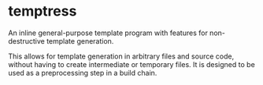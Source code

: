 temptress
=========

An inline general-purpose template program with features for non-destructive template generation.

This allows for template generation in arbitrary files and source code, without having to create intermediate or temporary files. It is designed to be used as a preprocessing step in a build chain.
